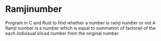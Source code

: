 # Ramjinumber
Program in C and Rust to find whether a number is ramji number or not
 A Ramji number is a number which is equal to summation of factorail of the each indivisual sliced number from the original number
